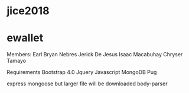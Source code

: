 # jice2018
# ewallet

Members:
Earl Bryan Nebres
Jerick De Jesus
Isaac Macabuhay
Chryser Tamayo

Requirements
Bootstrap 4.0
Jquery
Javascript
MongoDB
Pug

express
mongoose but larger file will be downloaded
body-parser
